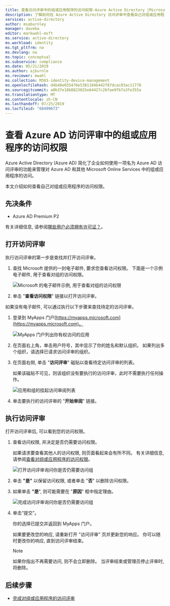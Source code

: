 ```yaml
---
title: 查看访问评审中的组或应用程序的访问权限-Azure Active Directory |Microsoft Docs
description: 了解如何在 Azure Active Directory 访问评审中查看自己对组或应用程序的访问权限。
services: active-directory
author: msaburnley
manager: daveba
editor: markwahl-msft
ms.service: active-directory
ms.workload: identity
ms.tgt_pltfrm: na
ms.devlang: na
ms.topic: conceptual
ms.subservice: compliance
ms.date: 05/21/2019
ms.author: ajburnle
ms.reviewer: mwahl
ms.collection: M365-identity-device-management
ms.openlocfilehash: d4b48e035476e5381104b442f87dcac03ac11778
ms.sourcegitcommit: a0b37e18b8823025e64427c26fae9fb7a3fe355a
ms.translationtype: MT
ms.contentlocale: zh-CN
ms.lasthandoff: 07/25/2019
ms.locfileid: "68499673"
---
```

# <a name="review-access-for-yourself-to-groups-or-applications-in-azure-ad-access-reviews"></a>查看 Azure AD 访问评审中的组或应用程序的访问权限

Azure Active Directory (Azure AD) 简化了企业如何使用一项名为 Azure AD 访问评审的功能来管理对 Azure AD 和其他 Microsoft Online Services 中的组或应用程序的访问。

本文介绍如何查看自己对组或应用程序的访问权限。

## <a name="prerequisites"></a>先决条件

- Azure AD Premium P2

有关详细信息, 请参阅[哪些用户必须拥有许可证？](access-reviews-overview.md#which-users-must-have-licenses)。

## <a name="open-the-access-review"></a>打开访问评审

执行访问评审的第一步是查找并打开访问评审。

1. 查找 Microsoft 提供的一封电子邮件, 要求您查看访问权限。 下面是一个示例电子邮件, 用于查看对组的访问权限。

    ![Microsoft 的电子邮件示例, 用于查看对组的访问权限](./media/review-your-access/access-review-email.png)

1. 单击 "**查看访问权限**" 链接以打开访问评审。

如果没有电子邮件, 可以通过执行以下步骤来查找待定的访问评审。

1. 登录到 MyApps 门户[https://myapps.microsoft.com](https://myapps.microsoft.com)。

    ![MyApps 门户列出你有权访问的应用](./media/review-your-access/myapps-access-panel.png)

1. 在页面右上角，单击用户符号，其中显示了你的姓名和默认组织。 如果列出多个组织，请选择已请求访问评审的组织。

1. 在页面右侧, 单击 "**访问评审**" 磁贴以查看待定访问评审的列表。

    如果该磁贴不可见，则该组织没有要执行的访问评审，此时不需要执行任何操作。

    ![应用和组的挂起访问审阅列表](./media/review-your-access/access-reviews-list.png)

1. 单击要执行的访问评审的 "**开始审阅**" 链接。

## <a name="perform-the-access-review"></a>执行访问评审

打开访问评审后, 可以看到您的访问权限。

1. 查看访问权限, 并决定是否仍需要访问权限。

    如果请求要查看其他人的访问权限, 则页面看起来会有所不同。 有关详细信息, 请参阅[查看对组或应用程序的访问权限](perform-access-review.md)。

    ![打开访问评审询问你是否仍需要访问组](./media/review-your-access/perform-access-review.png)

1. 单击 **"是"** 以保留访问权限, 或者单击 "**否**" 以删除访问权限。

1. 如果单击 **"是**", 则可能需要在 "**原因**" 框中指定理由。

    ![完成访问评审询问你是否仍需要访问组](./media/review-your-access/perform-access-review-submit.png)

1. 单击“提交”。

    你的选择已提交并返回到 MyApps 门户。

    如果要更改您的响应, 请重新打开 "访问评审" 页并更新您的响应。 你可以随时更改你的响应, 直到访问评审结束。

    > [!NOTE]
    > 如果你指出不再需要访问, 则不会立即删除。 当评审结束或管理员停止评审时, 将删除。

## <a name="next-steps"></a>后续步骤

- [完成对组或应用程序的访问评审](complete-access-review.md)
